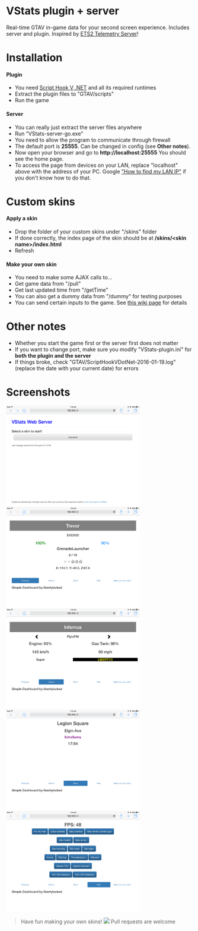 # VStats plugin + server
Real-time GTAV in-game data for your second screen experience. Includes server and plugin.
Inspired by [ETS2 Telemetry Server](https://github.com/Funbit/ets2-telemetry-server)!

# Installation
#### Plugin
- You need [Script Hook V .NET](https://github.com/crosire/scripthookvdotnet/tree/master) and all its required runtimes
- Extract the plugin files to "GTAV/scripts"
- Run the game

#### Server
- You can really just extract the server files anywhere
- Run "VStats-server-go.exe"
- You need to allow the program to communicate through firewall
- The default port is **25555**. Can be changed in config (see **Other notes**).
- Now open your browser and go to **http://localhost:25555** You should see the home page.
- To access the page from devices on your LAN, replace "localhost" above with the address of your PC. Google ["How to find my LAN IP"](https://www.google.com/search?q=How%20to%20find%20my%20LAN%20IP) if you don't know how to do that.

# Custom skins
#### Apply a skin
- Drop the folder of your custom skins under "/skins" folder
- If done correctly, the index page of the skin should be at **/skins/\<skin name\>/index.html**
- Refresh 

#### Make your own skin
- You need to make some AJAX calls to...
- Get game data from "/pull"
- Get last updated time from "/getTime"
- You can also get a dummy data from "/dummy" for testing purposes
- You can send certain inputs to the game. See [this wiki page](https://github.com/LibertyLocked/VStats/wiki/Send-inputs-using-POST) for details

# Other notes
- Whether you start the game first or the server first does not matter
- If you want to change port, make sure you modify "VStats-plugin.ini" for **both the plugin and the server**
- If things broke, check "GTAV/ScriptHookVDotNet-2016-01-19.log" (replace the date with your current date) for errors

# Screenshots
<img src="/Images/example0.png" width="360">
<img src="/Images/example1.png" width="360">
<img src="/Images/example2.png" width="360">
<img src="/Images/example3.png" width="360">
<img src="/Images/example4.png" width="360">

> Have fun making your own skins! <img src="https://github.com/favicon.ico" width="32"> Pull requests are welcome
